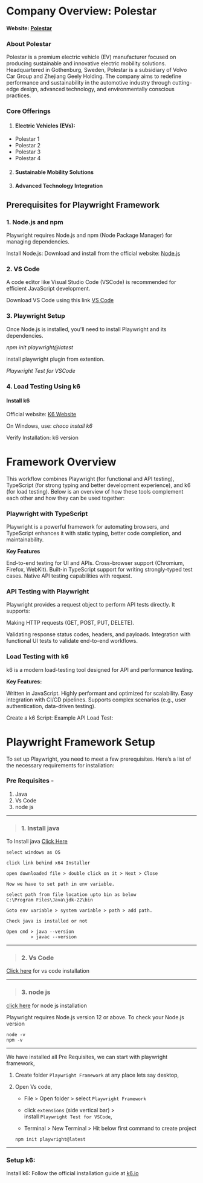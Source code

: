 # Company Overview: Polestar
#### Website: [Polestar](https://www.polestar.com/se)

### About Polestar 

Polestar is a premium electric vehicle (EV) manufacturer focused on producing sustainable and innovative electric mobility solutions. Headquartered in Gothenburg, Sweden, Polestar is a subsidiary of Volvo Car Group and Zhejiang Geely Holding. The company aims to redefine performance and sustainability in the automotive industry through cutting-edge design, advanced technology, and environmentally conscious practices.


### Core Offerings

1. #### Electric Vehicles (EVs):

- Polestar 1
- Polestar 2 
- Polestar 3
- Polestar 4 

2. #### Sustainable Mobility Solutions
3. #### Advanced Technology Integration


##  Prerequisites for Playwright Framework

### 1. Node.js and npm
Playwright requires Node.js and npm (Node Package Manager) for managing dependencies.

Install Node.js:
Download and install from the official website: [Node.js](https://nodejs.org/en)

### 2. VS Code

A code editor like Visual Studio Code (VSCode) is recommended for efficient JavaScript development.

Download VS Code using this link [VS Code](https://code.visualstudio.com/download)

### 3. Playwright Setup

Once Node.js is installed, you'll need to install Playwright and its dependencies.

_npm init playwright@latest_

install playwright plugin from extention.

_Playwright Test for VSCode_

### 4. Load Testing Using k6

#### Install k6

Official website: [K6 Website](https://k6.io/)

On Windows, use:  _choco install k6_

Verify Installation: k6 version

# Framework Overview

This workflow combines Playwright (for functional and API testing), TypeScript (for strong typing and better development experience), and k6 (for load testing). Below is an overview of how these tools complement each other and how they can be used together:

### Playwright with TypeScript
Playwright is a powerful framework for automating browsers, and TypeScript enhances it with static typing, better code completion, and maintainability.

**Key Features**

End-to-end testing for UI and APIs.
Cross-browser support (Chromium, Firefox, WebKit).
Built-in TypeScript support for writing strongly-typed test cases.
Native API testing capabilities with request.

### API Testing with Playwright
Playwright provides a request object to perform API tests directly. It supports:

Making HTTP requests (GET, POST, PUT, DELETE).

Validating response status codes, headers, and payloads.
Integration with functional UI tests to validate end-to-end workflows.

### Load Testing with k6
k6 is a modern load-testing tool designed for API and performance testing.

**Key Features:**

Written in JavaScript.
Highly performant and optimized for scalability.
Easy integration with CI/CD pipelines.
Supports complex scenarios (e.g., user authentication, data-driven testing).

Create a k6 Script: Example API Load Test:

# Playwright Framework Setup
To set up Playwright, you need to meet a few prerequisites. Here’s a list of the necessary requirements for installation:
### Pre Requisites  - 
1. Java 
2. Vs Code 
3. node js

---

> ### 1. Install java 

To Install java [Click Here](https://www.oracle.com/in/java/technologies/downloads/#jdk22-windows)


```
select windows as OS 

click link behind x64 Installer

open downloaded file > double click on it > Next > Close
```
`Now we have to set path in env variable.`
```
select path from file location upto bin as below
C:\Program Files\Java\jdk-22\bin

Goto env variable > system variable > path > add path.
```
`Check java is installed or not`
```
Open cmd > java --version 
         > javac --version
```
---
>### 2. Vs Code 

[Click here](https://code.visualstudio.com/download) for vs code installation

---
>### 3. node js

[click here](https://nodejs.org/en/download) for node js installation

Playwright requires Node.js version 12 or above.
To check your Node.js version
```
node -v
npm -v
```

---

We have installed all Pre Requisites, we can start with playwright framework, 


1. Create folder `Playwright Framework` at any place lets say desktop,

2. Open Vs code, 

    - File > Open folder > select `Playwright Framework`

    - click `extensions` (side vertical bar) >  
    install `Playwright Test for VSCode`,

    - Terminal > New Terminal > Hit below first command to create project
    ```
   npm init playwright@latest
   ```
---


### Setup k6:
Install k6: Follow the official installation guide at [k6.io](https://k6.io/)

